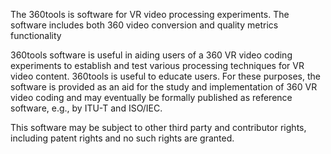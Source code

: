 The 360tools is software for VR video processing experiments.
The software includes both 360 video conversion and quality metrics
functionality

360tools software is useful in aiding users of a 360 VR video coding
experiments to establish and test various processing techniques for VR video
content.
360tools is useful to educate users. For these purposes, the software is
provided as an aid for the study and implementation of 360 VR video coding and
may eventually be formally published as reference software, e.g., by
ITU-T and ISO/IEC.

This software may be subject to other third party and contributor rights,
including patent rights and no such rights are granted.
